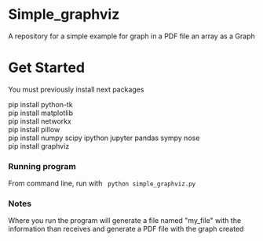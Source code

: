 # Simple_graphviz
A repository for a simple example for graph in a PDF file an array as a Graph 

<h1> Get Started </h1>

You must previously install next packages

pip install python-tk <br>
pip install matplotlib <br>
pip install networkx <br>
pip install pillow <br>
pip install numpy scipy ipython jupyter pandas sympy nose <br>
pip install graphviz <br>

<h3> Running program </h3>

From command line, run with <code> python simple_graphviz.py </code>

<h3> Notes </h3>

Where you run the program will generate a file named "my_file" with the information than receives and generate a PDF file with the graph created 
